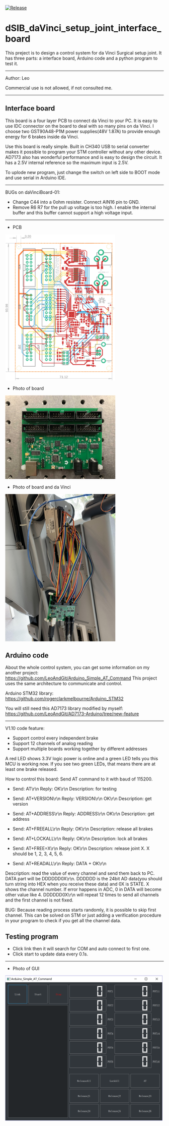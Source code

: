 [![Release](https://img.shields.io/badge/Release-Ver1.1.0-blue.svg)](https://github.com/LeoAndGit/dSIB_daVinci_setup_joint_interface_board/releases)

dSIB_daVinci_setup_joint_interface_board
===========================
This preject is to design a control system for da Vinci Surgical setup joint. It has three parts: a interface board, Arduino code and a python program to test it.

****
Author: Leo

Commercial use is not allowed, if not consulted me.
****

Interface board
---------------------------
This board is a four layer PCB to connect da Vinci to your PC. It is easy to use IDC connector on the board to deal with so many pins on da Vinci. I choose two GST90A48-P1M power supplies(48V 1.87A) to provide enough energy for 6 brakes inside da Vinci.

Use this board is really simple. Built in CH340 USB to serial converter makes it possible to program your STM controller without any other device. AD7173 also has wonderful performance and is easy to design the circuit. It has a 2.5V internal reference so the maximum input is 2.5V.

To uplode new program, just change the switch on left side to BOOT mode and use serial in Arduino IDE.

***************************

BUGs on daVinciBoard-01:
- Change C44 into a 0ohm resister. Connect AIN16 pin to GND.
- Remove R6 R7 for the pull up voltage is too high. I enable the internal buffer and this buffer cannot support a high voltage input.

***************************

- PCB 
<img src="/image/PCB.png" width="350px" />

- Photo of board
<img src="/image/board_img.jpg" width="350px" />

- Photo of board and da Vinci
<img src="/image/board_img2.jpg" width="350px" />

Arduino code
---------------------------
About the whole control system, you can get some information on my another project: https://github.com/LeoAndGit/Arduino_Simple_AT_Command This project uses the same architecture to communicate and control.

Arduino STM32 library: https://github.com/rogerclarkmelbourne/Arduino_STM32

You will still need this AD7173 library modified by myself: https://github.com/LeoAndGit/AD7173-Arduino/tree/new-feature

***************************

V1.10 code feature:
- Support control every independent brake
- Support 12 channels of analog reading
- Support multiple boards working together by different addresses

A red LED shows 3.3V logic power is online and a green LED tells you this MCU is working now. If you see two green LEDs, that means there are at least one brake released.

How to control this board: Send AT command to it with baud of 115200. 

- Send: AT\r\n 
Reply: OK\r\n
Description: for testing



 - Send: AT+VERSION\r\n 
Reply: VERSION\r\n OK\r\n
Description: get version


 - Send: AT+ADDRESS\r\n 
Reply: ADDRESS\r\n OK\r\n
Description: get address



- Send: AT+FREEALL\r\n 
Reply: OK\r\n
Description: release all brakes



- Send: AT+LOCKALL\r\n
Reply: OK\r\n
Description: lock all brakes



- Send: AT+FREE=X\r\n 
Reply: OK\r\n
Description: release joint X. X should be 1, 2, 3, 4, 5, 6.



- Send: AT+READALL\r\n 
Reply: DATA + OK\r\n

Description: read the value of every channel and send them back to PC. DATA part will be DDDDDD0X\r\n. DDDDDD is the 24bit AD data(you should turn string into HEX when you receive these data) and 0X is STATE. X shows the channel number. If error happens in ADC, 0 in DATA will become other value like 4. DDDDDD0X\r\n will repeat 12 times to send all channels and the first channel is not fixed.

BUG: Because reading process starts randomly, it is possible to skip first channel. This can be solved on STM or just adding a verification procedure in your program to check if you get all the channel data.

Testing program
---------------------------
- Click link then it will search for COM and auto connect to first one.
- Click start to update data every 0.1s.

***************************

- Photo of GUI 
<img src="/image/GUI.png" width="500px" />

